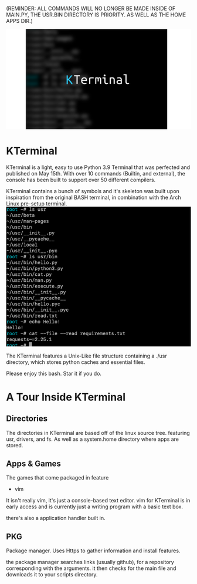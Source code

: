 (REMINDER: ALL COMMANDS WILL NO LONGER BE MADE INSIDE OF MAIN.PY, THE USR.BIN DIRECTORY IS PRIORITY. AS WELL AS THE HOME APPS DIR.)

![img_1.png](img_1.png)

# KTerminal

KTerminal is a light, easy to use Python 3.9 Terminal that 
was perfected and published on May 15th. With over 10 commands (Builtin, and external),
the console has been built to support over 50 different compilers.

KTerminal contains a bunch of symbols and it's skeleton was built
upon inspiration from the original BASH terminal, in 
combination with the Arch Linux pre-setup terminal.
![img.png](img.png)

The KTerminal features a Unix-Like file structure containing a ./usr directory,
which stores python caches and essential files.

Please enjoy this bash. Star it if you do.

# A Tour Inside KTerminal
## Directories
The directories in KTerminal are based off of the linux
source tree. featuring usr, drivers, and fs. As
well as a system.home directory where apps are stored.
## Apps & Games
The games that come packaged in feature
- vim

It isn't really vim, it's just a console-based text editor.
vim for KTerminal is in early access and is currently just a
writing program with a basic text box.

there's also a application handler built in.

## PKG
Package manager. Uses Https to gather information and
install features.

the package manager searches links (usually github), 
for a repository corresponding with the arguments.
it then checks for the main file and downloads it to your scripts directory.
